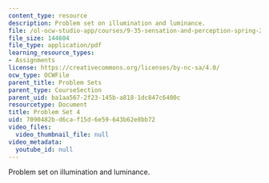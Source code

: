 ```yaml
---
content_type: resource
description: Problem set on illumination and luminance.
file: /ol-ocw-studio-app/courses/9-35-sensation-and-perception-spring-2009/7090482bd6caf15d6e59643b62e8bb72_MIT9_35s09_pset04.pdf
file_size: 144604
file_type: application/pdf
learning_resource_types:
- Assignments
license: https://creativecommons.org/licenses/by-nc-sa/4.0/
ocw_type: OCWFile
parent_title: Problem Sets
parent_type: CourseSection
parent_uid: ba1aa567-2f23-145b-a818-1dc847c6400c
resourcetype: Document
title: Problem Set 4
uid: 7090482b-d6ca-f15d-6e59-643b62e8bb72
video_files:
  video_thumbnail_file: null
video_metadata:
  youtube_id: null
---
```

Problem set on illumination and luminance.